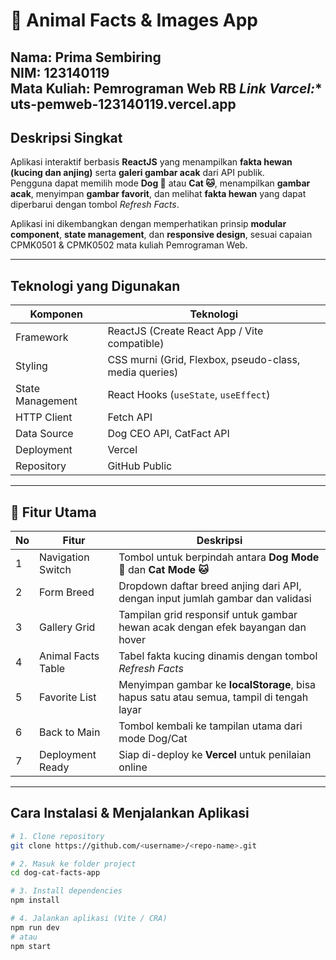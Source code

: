 # 🐾 Animal Facts & Images App

**Nama:** Prima Sembiring  
**NIM:** 123140119  
**Mata Kuliah:** Pemrograman Web RB
*Link Varcel:** uts-pemweb-123140119.vercel.app
---

## Deskripsi Singkat
Aplikasi interaktif berbasis **ReactJS** yang menampilkan **fakta hewan (kucing dan anjing)** serta **galeri gambar acak** dari API publik.  
Pengguna dapat memilih mode **Dog 🐶** atau **Cat 🐱**, menampilkan **gambar acak**, menyimpan **gambar favorit**, dan melihat **fakta hewan** yang dapat diperbarui dengan tombol *Refresh Facts*.  

Aplikasi ini dikembangkan dengan memperhatikan prinsip **modular component**, **state management**, dan **responsive design**, sesuai capaian CPMK0501 & CPMK0502 mata kuliah Pemrograman Web.

---

## Teknologi yang Digunakan
| Komponen | Teknologi |
|-----------|------------|
| Framework | ReactJS (Create React App / Vite compatible) |
| Styling | CSS murni (Grid, Flexbox, pseudo-class, media queries) |
| State Management | React Hooks (`useState`, `useEffect`) |
| HTTP Client | Fetch API |
| Data Source | Dog CEO API, CatFact API |
| Deployment | Vercel |
| Repository | GitHub Public |

---

## 🧩 Fitur Utama
| No | Fitur | Deskripsi |
|----|--------|-----------|
| 1 |  Navigation Switch | Tombol untuk berpindah antara **Dog Mode 🐶** dan **Cat Mode 🐱** |
| 2 |  Form Breed | Dropdown daftar breed anjing dari API, dengan input jumlah gambar dan validasi |
| 3 |  Gallery Grid | Tampilan grid responsif untuk gambar hewan acak dengan efek bayangan dan hover |
| 4 |  Animal Facts Table | Tabel fakta kucing dinamis dengan tombol *Refresh Facts* |
| 5 |  Favorite List | Menyimpan gambar ke **localStorage**, bisa hapus satu atau semua, tampil di tengah layar |
| 6 |  Back to Main | Tombol kembali ke tampilan utama dari mode Dog/Cat |
| 7 |  Deployment Ready | Siap di-deploy ke **Vercel** untuk penilaian online |

---

## Cara Instalasi & Menjalankan Aplikasi
```bash
# 1. Clone repository
git clone https://github.com/<username>/<repo-name>.git

# 2. Masuk ke folder project
cd dog-cat-facts-app

# 3. Install dependencies
npm install

# 4. Jalankan aplikasi (Vite / CRA)
npm run dev
# atau
npm start

